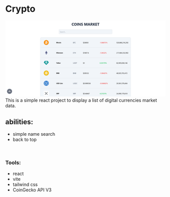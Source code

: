 # Crypto
![project screenshot](https://github.com/zeinabsyyd/Crypto/raw/89d4d77fb954e873f33e5dda4fd460ad70f14d3c/screenshots/v1.png)
This is a simple react project to display a list of digital currencies market data.

## abilities:
- simple name search
- back to top
<br />

### Tools: 
- react
- vite
- tailwind css
- CoinGecko API V3
